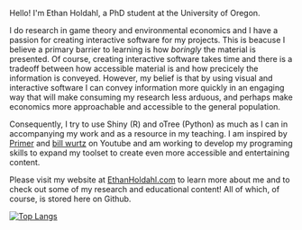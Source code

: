 Hello! I'm Ethan Holdahl, a PhD student at the University of Oregon. 

I do research in game theory and environmental economics and I have a passion for creating interactive software for my projects. This is beacuse I believe a primary barrier to learning is how <i>boringly</i> the material is presented. Of course, creating interactive software takes time and there is a tradeoff between how accessible material is and how precicely the information is conveyed. However, my belief is that by using visual and interactive software I can convey information more quickly in an engaging way that will make consuming my research less arduous, and perhaps make economics more approachable and accessible to the general population.

Consequently, I try to use Shiny (R) and oTree (Python) as much as I can in accompanying my work and as a resource in my teaching. I am inspired by [Primer](https://www.youtube.com/c/PrimerLearning) and [bill wurtz](https://www.youtube.com/user/billwurtz) on Youtube and am working to develop my programing skills to expand my toolset to create even more accessible and entertaining content. 

Please visit my website at [EthanHoldahl.com](https://ethanholdahl.com/) to learn more about me and to check out some of my research and educational content! All of which, of course, is stored here on Github.


[![Top Langs](https://github-readme-stats.vercel.app/api/top-langs/?username=ethanholdahl&exclude_repo=oTree-Demos,oTree&title_color=17363b&text_color=833707&bg_color=9aa8ab&border_color=9aa8ab&icon_color=17363b&hide=Procfile&langs_count=6&layout=compact)](https://github.com/ethanholdahl)

<!--
**ethanholdahl/ethanholdahl** is a ✨ _special_ ✨ repository because its `README.md` (this file) appears on your GitHub profile.

Here are some ideas to get you started:

- 🔭 I’m currently working on ...
- 🌱 I’m currently learning ...
- 👯 I’m looking to collaborate on ...
- 🤔 I’m looking for help with ...
- 💬 Ask me about ...
- 📫 How to reach me: ...
- 😄 Pronouns: ...
- ⚡ Fun fact: ...
-->

